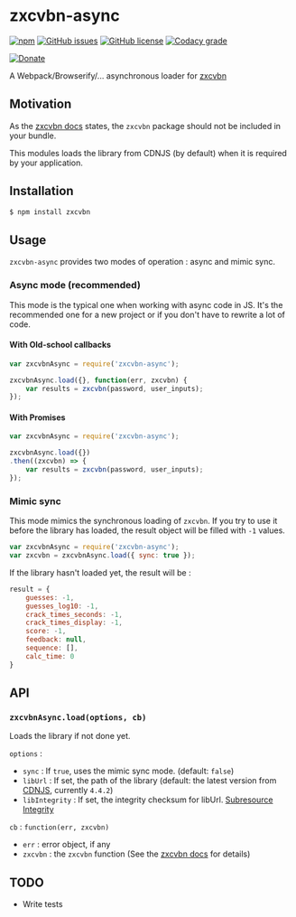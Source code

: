 # zxcvbn-async

[![npm](https://img.shields.io/npm/v/zxcvbn-async.svg)](https://www.npmjs.com/package/zxcvbn-async)
[![GitHub issues](https://img.shields.io/github/issues/xurei/zxcvbn-async.svg)](https://github.com/xurei/zxcvbn-async/issues)
[![GitHub license](https://img.shields.io/badge/license-MIT-blue.svg)](https://raw.githubusercontent.com/xurei/zxcvbn-async/master/LICENSE.txt)
[![Codacy grade](https://img.shields.io/codacy/grade/2dd191109774467db47c0dc8afdf605c.svg)](https://www.codacy.com/app/xurei/zxcvbn-async)


[![Donate](https://liberapay.com/assets/widgets/donate.svg)](https://liberapay.com/xurei/donate)

A Webpack/Browserify/... asynchronous loader for [zxcvbn](https://www.npmjs.com/package/zxcvbn)

## Motivation 

As the [zxcvbn docs](https://www.npmjs.com/package/zxcvbn#browserify--webpack) states, 
the `zxcvbn` package should not be included in your bundle. 

This modules loads the library from CDNJS (by default) when it is required by your application.   

## Installation

```bash
$ npm install zxcvbn
```

## Usage

`zxcvbn-async` provides two modes of operation : async and mimic sync.

### Async mode (recommended)
This mode is the typical one when working with async code in JS. It's the recommended one for a new 
project or if you don't have to rewrite a lot of code. 
 
#### With Old-school callbacks
```javascript
var zxcvbnAsync = require('zxcvbn-async');

zxcvbnAsync.load({}, function(err, zxcvbn) {
    var results = zxcvbn(password, user_inputs);
});
```

#### With Promises
```javascript
var zxcvbnAsync = require('zxcvbn-async');

zxcvbnAsync.load({})
.then((zxcvbn) => {
    var results = zxcvbn(password, user_inputs);
});
```

### Mimic sync
This mode mimics the synchronous loading of `zxcvbn`. If you try to use it before the library has loaded,
the result object will be filled with `-1` values. 
```javascript
var zxcvbnAsync = require('zxcvbn-async');
var zxcvbn = zxcvbnAsync.load({ sync: true });
```

If the library hasn't loaded yet, the result will be :
```javascript
result = {
	guesses: -1,
	guesses_log10: -1,
	crack_times_seconds: -1,
	crack_times_display: -1,
	score: -1,
	feedback: null,
	sequence: [],
	calc_time: 0
}
```

## API

### `zxcvbnAsync.load(options, cb)`
Loads the library if not done yet.

`options` : 
- `sync` : If `true`, uses the mimic sync mode. (default: `false`)
- `libUrl` : If set, the path of the library (default: the latest version from [CDNJS](https://cdnjs.com/libraries/zxcvbn), currently `4.4.2`)
- `libIntegrity` : If set, the integrity checksum for libUrl. [Subresource Integrity](https://developer.mozilla.org/en-US/docs/Web/Security/Subresource_Integrity)

`cb` : `function(err, zxcvbn)`
- `err` : error object, if any
- `zxcvbn` : the `zxcvbn` function (See the [zxcvbn docs](https://www.npmjs.com/package/zxcvbn) for details) 

## TODO 
- Write tests
